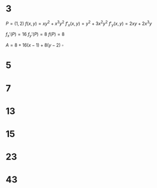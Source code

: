 # 3

$P=(1,2)$
$f(x,y)=xy^2+x^3y^2$
$f'_x(x,y)=y^2+3x^2y^2$
$f'_y(x,y)=2xy+2x^3y$

$f_x'(P)=16$
$f_y'(P)=8$
$f(P)=8$

$A=8+16(x-1)+8(y-2)$
$\square$

# 5

# 7

# 13

# 15

# 23

# 43